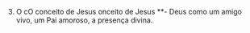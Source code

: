 ﻿3. O cO conceito de Jesus onceito de Jesus **- Deus como um amigo vivo, um Pai amoroso, a presença divina.